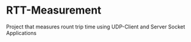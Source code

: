 # RTT-Measurement
Project that measures rount trip time using UDP-Client and Server Socket Applications
